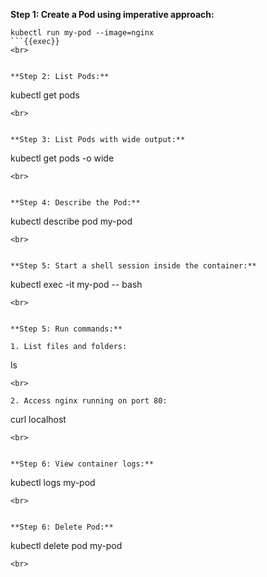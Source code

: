 **Step 1: Create a Pod using imperative approach:**

```
kubectl run my-pod --image=nginx
```{{exec}}
<br>


**Step 2: List Pods:**

```
kubectl get pods
```{{exec}}
<br>


**Step 3: List Pods with wide output:**

```
kubectl get pods -o wide
```{{exec}}
<br>


**Step 4: Describe the Pod:**

```
kubectl describe pod my-pod
```{{exec}}
<br>


**Step 5: Start a shell session inside the container:**

```
kubectl exec -it my-pod -- bash
```{{exec}}
<br>


**Step 5: Run commands:**

1. List files and folders:
```
ls
```{{exec}}
<br>

2. Access nginx running on port 80:
```
curl localhost
```{{exec}}
<br>


**Step 6: View container logs:**

```
kubectl logs my-pod
```{{exec}}
<br>


**Step 6: Delete Pod:**

```
kubectl delete pod my-pod
```{{exec}}
<br>